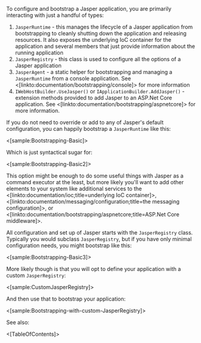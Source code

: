 <!--title:Bootstrapping-->

To configure and bootstrap a Jasper application, you are primarily interacting with just a handful of types:

1. `JasperRuntime` - this manages the lifecycle of a Jasper application from bootstrapping to cleanly shutting down the application and releasing resources. It also exposes the underlying IoC container for the application and several members that just provide information about the running application
1. `JasperRegistry` - this class is used to configure all the options of a Jasper application
1. `JasperAgent` - a static helper for bootstrapping and managing a `JasperRuntime` from
a console application. See <[linkto:documentation/bootstrapping/console]> for more information
1. `IWebHostBuilder.UseJasper()` or `IApplicationBuilder.AddJasper()` - extension methods provided to add Jasper to an ASP.Net Core application. See <[linkto:documentation/bootstrapping/aspnetcore]> for more information.

If you do not need to override or add to any of Jasper's default configuration, you can happily bootstrap a `JasperRuntime` like this:

<[sample:Bootstrapping-Basic]>

Which is just syntactical sugar for:

<[sample:Bootstrapping-Basic2]>

This option might be enough to do some useful things with Jasper as a command executor at the least, but more likely you'll want to add other elements to your system like additional services to the <[linkto:documentation/ioc;title=underlying IoC container]>, <[linkto:documentation/messaging/configuration;title=the messaging configuration]>, or <[linkto:documentation/bootstrapping/aspnetcore;title=ASP.Net Core middleware]>.

All configuration and set up of Jasper starts with the `JasperRegistry` class. Typically you would subclass `JasperRegistry`, but if you have only minimal configuration needs, you might bootstrap like this:

<[sample:Bootstrapping-Basic3]>

More likely though is that you will opt to define your application with a custom `JasperRegistry`:

<[sample:CustomJasperRegistry]>

And then use that to bootstrap your application:

<[sample:Bootstrapping-with-custom-JasperRegistry]>

See also:

<[TableOfContents]>

